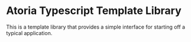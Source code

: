 # Atoria Typescript Template Library
This is a template library that provides a simple interface for starting off a typical application.